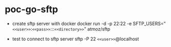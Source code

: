 # poc-go-sftp

* create sftp server with docker
docker run -d -p 22:22 -e SFTP_USERS="`<<user>>`:`<<pass>>`:::`<<directory>>`" atmoz/sftp

* test to connect to sftp server
sftp -P 22 `<<user>>`@localhost
